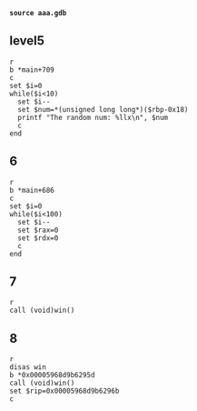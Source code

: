 **`source aaa.gdb`** 
## level5
```gdb
r
b *main+709
c
set $i=0
while($i<10)
  set $i--
  set $num=*(unsigned long long*)($rbp-0x18)
  printf "The random num: %llx\n", $num
  c
end
```
## 6
```gdb
r
b *main+686
c
set $i=0
while($i<100)
  set $i--
  set $rax=0
  set $rdx=0
  c
end
```
## 7
```gdb
r
call (void)win()
```
## 8
```gdb
r
disas win
b *0x00005968d9b6295d
call (void)win()
set $rip=0x00005968d9b6296b
c
```
